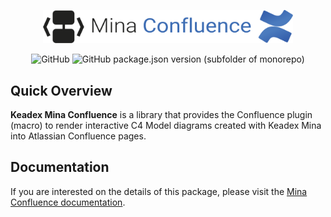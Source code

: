 <p align="center">
  <img src="./static/images/mina-confluence-logo.svg" width="400" alt="Keadex Mina Confluence Logo" />
</p>

<div align="center">

![GitHub](https://img.shields.io/github/license/keadex/keadex)
![GitHub package.json version (subfolder of monorepo)](https://img.shields.io/github/package-json/v/keadex/keadex?filename=libs%2Fmina-confluence-plugin%2Fpackage.json)

</div>

## Quick Overview

**Keadex Mina Confluence** is a library that provides the Confluence plugin (macro) to render interactive C4 Model diagrams created with Keadex Mina into Atlassian Confluence pages.

## Documentation

If you are interested on the details of this package, please visit the [Mina Confluence documentation](TODO).
